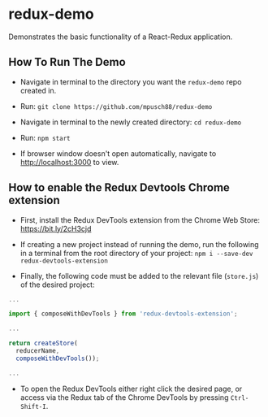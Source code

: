 # redux-demo

Demonstrates the basic functionality of a React-Redux application.

## How To Run The Demo

- Navigate in terminal to the directory you want the `redux-demo` repo created in.

- Run: `git clone https://github.com/mpusch88/redux-demo`

- Navigate in terminal to the newly created directory: `cd redux-demo`

- Run: `npm start`

- If browser window doesn't open automatically, navigate to <http://localhost:3000> to view.

## How to enable the Redux Devtools Chrome extension

- First, install the Redux DevTools extension from the Chrome Web Store:
  <https://bit.ly/2cH3cjd>

- If creating a new project instead of running the demo, run the following in a terminal
  from the root directory of your project: `npm i --save-dev redux-devtools-extension`

- Finally, the following code must be added to the relevant file (`store.js`) of the
  desired project:

```javascript
...

import { composeWithDevTools } from 'redux-devtools-extension';

...

return createStore(
  reducerName,
  composeWithDevTools());

...
```

- To open the Redux DevTools either right click the desired page, or access via the Redux
  tab of the Chrome DevTools by pressing `Ctrl-Shift-I`.
